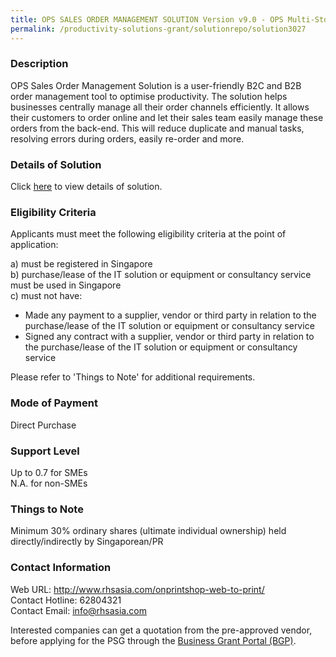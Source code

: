 ```yaml
---
title: OPS SALES ORDER MANAGEMENT SOLUTION Version v9.0 - OPS Multi-Store Pack
permalink: /productivity-solutions-grant/solutionrepo/solution3027
---
```


### Description

OPS Sales Order Management Solution is a user-friendly B2C and B2B order management tool to optimise productivity. The solution helps businesses centrally manage all their order channels efficiently. It allows their customers to order online and let their sales team easily manage these orders from the back-end. This will reduce duplicate and manual tasks, resolving errors during orders, easily re-order and more.

### Details of Solution

Click <a href='https://www.gobusiness.gov.sg/images/psg/RHS_Asia_Desensitised_Annex_3_Part_3.pdf' target='_blank' rel='noopener'>here</a> to view details of solution.

### Eligibility Criteria

Applicants must meet the following eligibility criteria at the point of application:

a) must be registered in Singapore <br>
b) purchase/lease of the IT solution or equipment or consultancy service must be used in Singapore <br>
c) must not have:
- Made any payment to a supplier, vendor or third party in relation to the purchase/lease of the IT solution or equipment or consultancy service
- Signed any contract with a supplier, vendor or third party in relation to the purchase/lease of the IT solution or equipment or consultancy service

Please refer to 'Things to Note' for additional requirements.

### Mode of Payment
Direct Purchase

### Support Level
Up to 0.7 for SMEs <br>
N.A. for non-SMEs

### Things to Note
 Minimum 30% ordinary shares (ultimate individual ownership) held directly/indirectly by Singaporean/PR

### Contact Information
Web URL: http://www.rhsasia.com/onprintshop-web-to-print/ <br>Contact Hotline: 62804321 <br>Contact Email: info@rhsasia.com <br>

Interested companies can get a quotation from the pre-approved vendor, before applying for the PSG through the <a target='_blank' rel='noopener' href='https://www.businessgrants.gov.sg/'>Business Grant Portal (BGP)</a>.
